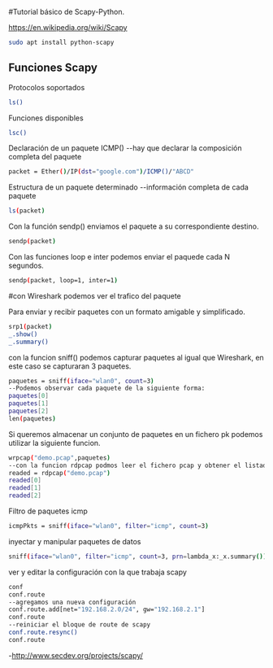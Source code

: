 #Tutorial básico de Scapy-Python.

https://en.wikipedia.org/wiki/Scapy

```bash
sudo apt install python-scapy
```
## Funciones Scapy
Protocolos soportados
```bash
ls()
```
Funciones disponibles
```bash
lsc()
```
Declaración de un paquete ICMP()
--hay que declarar la composición completa del paquete
```bash
packet = Ether()/IP(dst="google.com")/ICMP()/"ABCD"
```
Estructura de un paquete determinado
--información completa de cada paquete
```bash
ls(packet)
```
Con la función sendp() enviamos el paquete a su correspondiente destino.
```bash
sendp(packet)
```
Con las funciones loop e inter podemos enviar el paquede cada N segundos.
```bash
sendp(packet, loop=1, inter=1)
```
#con Wireshark podemos ver el trafico del paquete

Para enviar y recibir paquetes con un formato amigable y simplificado.
```bash
srp1(packet)
_.show()
_.summary()
```
con la funcion sniff() podemos capturar paquetes al igual que Wireshark, en este caso se capturaran 3 paquetes.
```bash
paquetes = sniff(iface="wlan0", count=3)
--Podemos observar cada paquete de la siguiente forma:
paquetes[0]
paquetes[1]
paquetes[2]
len(paquetes)
```
Si queremos almacenar un conjunto de paquetes en un fichero pk podemos utilizar la siguiente funcion.
```bash
wrpcap("demo.pcap",paquetes)
--con la funcion rdpcap podmos leer el fichero pcap y obtener el listado de paquetes que podemos utilizar en python.
readed = rdpcap("demo.pcap")
readed[0]
readed[1]
readed[2]
```
Filtro de paquetes icmp
```bash
icmpPkts = sniff(iface="wlan0", filter="icmp", count=3)
```
inyectar y manipular paquetes de datos
```bash
sniff(iface="wlan0", filter="icmp", count=3, prn=lambda_x:_x.summary()) # el _ remplazar por un espacio
```
ver y editar la configuración con la que trabaja scapy
```bash
conf
conf.route
--agregamos una nueva configuración
conf.route.add[net="192.168.2.0/24", gw="192.168.2.1"]
conf.route
--reiniciar el bloque de route de scapy
conf.route.resync()
conf.route
```
-http://www.secdev.org/projects/scapy/
